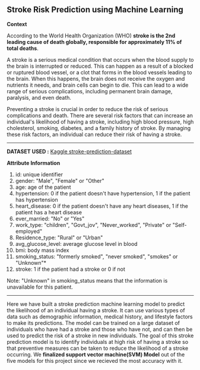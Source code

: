 ## Stroke Risk Prediction using Machine Learning

**Context**
<br>

According to the World Health Organization (WHO) **stroke is the 2nd leading cause of death globally, responsible for approximately 11% of total deaths**.

A stroke is a serious medical condition that occurs when the blood supply to the brain is interrupted or reduced. This can happen as a result of a blocked or ruptured blood vessel, or a clot that forms in the blood vessels leading to the brain. When this happens, the brain does not receive the oxygen and nutrients it needs, and brain cells can begin to die. This can lead to a wide range of serious complications, including permanent brain damage, paralysis, and even death.

Preventing a stroke is crucial in order to reduce the risk of serious complications and death. There are several risk factors that can increase an individual's likelihood of having a stroke, including high blood pressure, high cholesterol, smoking, diabetes, and a family history of stroke. By managing these risk factors, an individual can reduce their risk of having a stroke.

---

**DATASET USED :** [Kaggle stroke-prediction-dataset](https://www.kaggle.com/datasets/fedesoriano/stroke-prediction-dataset)
<br>

**Attribute Information**
1) id: unique identifier
2) gender: "Male", "Female" or "Other"
3) age: age of the patient
4) hypertension: 0 if the patient doesn't have hypertension, 1 if the patient has hypertension
5) heart_disease: 0 if the patient doesn't have any heart diseases, 1 if the patient has a heart disease
6) ever_married: "No" or "Yes"
7) work_type: "children", "Govt_jov", "Never_worked", "Private" or "Self-employed"
8) Residence_type: "Rural" or "Urban"
9) avg_glucose_level: average glucose level in blood
10) bmi: body mass index
11) smoking_status: "formerly smoked", "never smoked", "smokes" or "Unknown"*
12) stroke: 1 if the patient had a stroke or 0 if not

Note: "Unknown" in smoking_status means that the information is unavailable for this patient.
<br>

---

Here we have built a stroke prediction machine learning model to predict the likelihood of an individual having a stroke. It can use various types of data such as demographic information, medical history, and lifestyle factors to make its predictions. The model can be trained on a large dataset of individuals who have had a stroke and those who have not, and can then be used to predict the risk of a stroke in new individuals. The goal of this stroke prediction model is to identify individuals at high risk of having a stroke so that preventive measures can be taken to reduce the likelihood of a stroke occurring. We **finalized support vector machine(SVM) Model** out of the five models for this project since we recieved the most accuracy with it.

